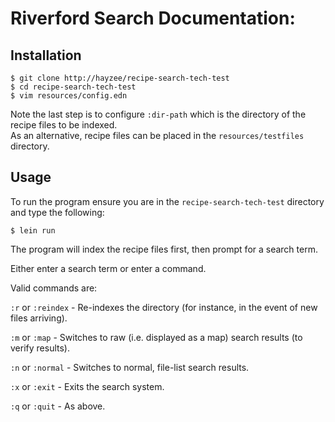 # Riverford Search Documentation:

## Installation

`$ git clone http://hayzee/recipe-search-tech-test` <br />
`$ cd recipe-search-tech-test` <br />
`$ vim resources/config.edn`

Note the last step is to configure `:dir-path` which is the directory of the recipe files to be indexed. <br />
As an alternative, recipe files can be placed in the `resources/testfiles` directory. <br />

## Usage

To run the program ensure you are in the `recipe-search-tech-test` directory and type the following:

`$ lein run`

The program will index the recipe files first, then prompt for a search term.

Either enter a search term or enter a command.

Valid commands are:

`:r` or `:reindex`  - Re-indexes the directory (for instance, in the event of new files arriving).

`:m` or `:map` - Switches to raw (i.e. displayed as a map) search results (to verify results).

`:n` or `:normal` - Switches to normal, file-list search results.

`:x` or `:exit`     - Exits the search system.

`:q` or `:quit`     - As above.

